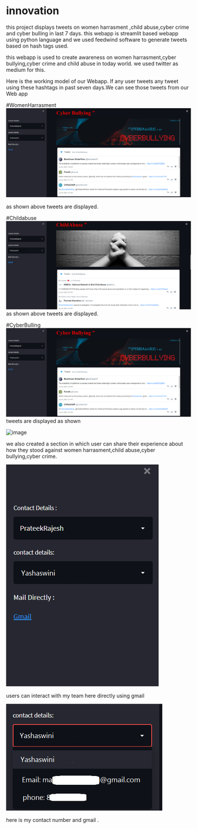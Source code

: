 # innovation


this project displays tweets on women harrasment ,child abuse,cyber crime and cyber bulling in last 7 days.
this webapp is streamlit based webapp using python language and we used feedwind software to generate tweets based on hash tags used.

this webapp is used to create awareness on women harrasment,cyber bullying,cyber crime and child abuse in today world.
we used twitter as medium for this.

Here is the working model of our Webapp.
If any user tweets any tweet using these hashtags in past seven days.We can see those tweets from our Web app

#WomenHarrasment
![image](https://github.com/YashaswiniMallempadi/embed-tweets-webapp/blob/main/screenshot2.png)

as shown above tweets are displayed.



#Childabuse
![image](https://github.com/YashaswiniMallempadi/embed-tweets-webapp/blob/main/screenshot1.png)
as shown above tweets are displayed.

#CyberBulling
![image](https://github.com/YashaswiniMallempadi/embed-tweets-webapp/blob/main/screenshot2.png)
tweets are displayed as shown


![image](https://user-images.githubusercontent.com/92135998/176703060-a681eb71-e77e-479a-aa75-2f917c65a4b0.png)

we also created a section in which user can share their experience about how they stood against women harrasment,child abuse,cyber bullying,cyber crime.

![image](https://github.com/YashaswiniMallempadi/embed-tweets-webapp/blob/main/screenshot3.png)

users can interact with my team here directly using gmail

![image](https://github.com/YashaswiniMallempadi/embed-tweets-webapp/blob/main/screenshot4.png)

here is my contact number and gmail .

